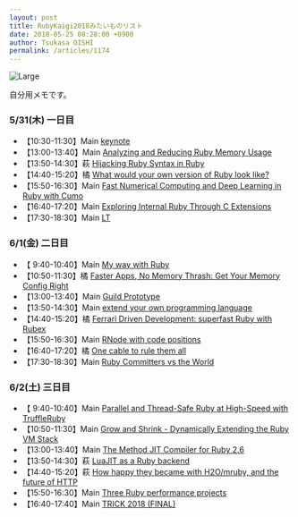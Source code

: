 ```yaml
---
layout: post
title: RubyKaigi2018みたいものリスト
date: 2018-05-25 08:28:00 +0900
author: Tsukasa OISHI
permalink: /articles/1174
---
```


![Large](https://s3-ap-northeast-1.amazonaws.com/kaeruspoon/images/375/large.JPG)

自分用メモです。

### 5/31(木) 一日目
- 【10:30-11:30】Main [keynote](http://rubykaigi.org/2018/presentations/yukihiro_matz.html#may31)
- 【13:00-13:40】Main [Analyzing and Reducing Ruby Memory Usage](http://rubykaigi.org/2018/presentations/tenderlove.html#may31)
- 【13:50-14:30】萩 [Hijacking Ruby Syntax in Ruby](http://rubykaigi.org/2018/presentations/joker1007.html#may31)
- 【14:40-15:20】橘 [What would your own version of Ruby look like?](http://rubykaigi.org/2018/presentations/_st0012.html#may31)
- 【15:50-16:30】Main [Fast Numerical Computing and Deep Learning in Ruby with Cumo](http://rubykaigi.org/2018/presentations/sonots.html#may31)
- 【16:40-17:20】Main [Exploring Internal Ruby Through C Extensions](http://rubykaigi.org/2018/presentations/Yuryu.html#may31)
- 【17:30-18:30】Main [LT](http://rubykaigi.org/2018/presentations/lt/)

### 6/1(金) 二日目
-  【 9:40-10:40】Main [My way with Ruby](http://rubykaigi.org/2018/presentations/ktou.html#jun01)
- 【10:50-11:30】橘 [Faster Apps, No Memory Thrash: Get Your Memory Config Right](http://rubykaigi.org/2018/presentations/codefolio.html#jun01)
- 【13:00-13:40】Main [Guild Prototype](http://rubykaigi.org/2018/presentations/ko1.html#jun01)
- 【13:50-14:30】Main [extend your own programming language](http://rubykaigi.org/2018/presentations/m_seki.html#jun01)
- 【14:40-15:20】橘 [Ferrari Driven Development: superfast Ruby with Rubex](http://rubykaigi.org/2018/presentations/v0dro.html#jun01)
- 【15:50-16:30】Main [RNode with code positions](http://rubykaigi.org/2018/presentations/spikeolaf.html#jun01)
- 【16:40-17:20】橘 [One cable to rule them all](http://rubykaigi.org/2018/presentations/palkan_tula.html#jun01)
- 【17:30-18:30】Main [Ruby Committers vs the World](http://rubykaigi.org/2018/presentations/rubylangorg.html#jun01)

### 6/2(土) 三日目
-  【 9:40-10:40】Main [Parallel and Thread-Safe Ruby at High-Speed with TruffleRuby](http://rubykaigi.org/2018/presentations/eregontp.html#jun02)
- 【10:50-11:30】Main [Grow and Shrink - Dynamically Extending the Ruby VM Stack](http://rubykaigi.org/2018/presentations/sugiyama-k.html#jun02)
- 【13:00-13:40】Main [The Method JIT Compiler for Ruby 2.6](http://rubykaigi.org/2018/presentations/k0kubun.html#jun02)
- 【13:50-14:30】萩 [LuaJIT as a Ruby backend](http://rubykaigi.org/2018/presentations/take-cheeze.html#jun02)
- 【14:40-15:20】萩 [How happy they became with H2O/mruby, and the future of HTTP](http://rubykaigi.org/2018/presentations/i110.html#jun02)
- 【15:50-16:30】Main [Three Ruby performance projects](http://rubykaigi.org/2018/presentations/vnmakarov.html#jun02)
- 【16:40-17:40】Main [TRICK 2018 (FINAL)](http://rubykaigi.org/2018/presentations/tric.html#jun02)
